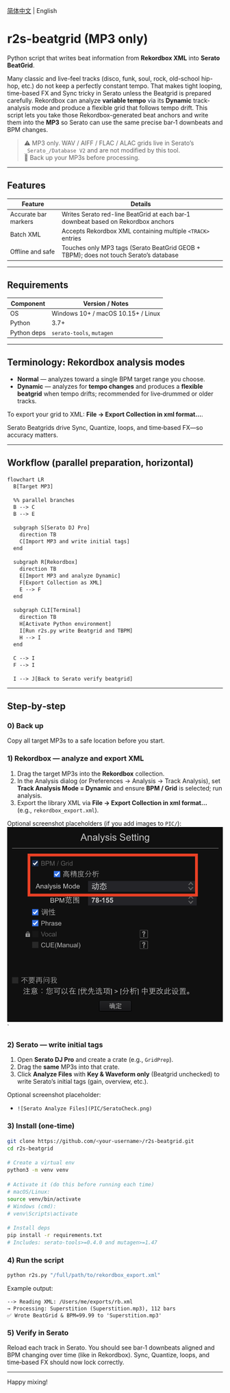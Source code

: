 [简体中文](README_zh.md) | English
# r2s-beatgrid (MP3 only)

Python script that writes beat information from **Rekordbox XML** into **Serato BeatGrid**.

Many classic and live-feel tracks (disco, funk, soul, rock, old-school hip-hop, etc.) do not keep a perfectly constant tempo. That makes tight looping, time-based FX and Sync tricky in Serato unless the Beatgrid is prepared carefully. Rekordbox can analyze **variable tempo** via its **Dynamic** track-analysis mode and produce a flexible grid that follows tempo drift. This script lets you take those Rekordbox-generated beat anchors and write them into the **MP3** so Serato can use the same precise bar‑1 downbeats and BPM changes.

> ⚠️ MP3 only. WAV / AIFF / FLAC / ALAC grids live in Serato’s `_Serato_/Database V2` and are not modified by this tool.  
> 🔄 Back up your MP3s before processing.

---

## Features
| Feature | Details |
|---|---|
| Accurate bar markers | Writes Serato red-line BeatGrid at each bar‑1 downbeat based on Rekordbox anchors |
| Batch XML | Accepts Rekordbox XML containing multiple `<TRACK>` entries |
| Offline and safe | Touches only MP3 tags (Serato BeatGrid GEOB + TBPM); does not touch Serato’s database |

---

## Requirements
| Component | Version / Notes |
|---|---|
| OS | Windows 10+ / macOS 10.15+ / Linux |
| Python | 3.7+ |
| Python deps | `serato-tools`, `mutagen` |

---

## Terminology: Rekordbox analysis modes
- **Normal** — analyzes toward a single BPM target range you choose.  
- **Dynamic** — analyzes for **tempo changes** and produces a **flexible beatgrid** when tempo drifts; recommended for live‑drummed or older tracks.

To export your grid to XML: **File → Export Collection in xml format…**.

Serato Beatgrids drive Sync, Quantize, loops, and time‑based FX—so accuracy matters.

---

## Workflow (parallel preparation, horizontal)

```mermaid
flowchart LR
  B[Target MP3]

  %% parallel branches
  B --> C
  B --> E

  subgraph S[Serato DJ Pro]
    direction TB
    C[Import MP3 and write initial tags]
  end

  subgraph R[Rekordbox]
    direction TB
    E[Import MP3 and analyze Dynamic]
    F[Export Collection as XML]
    E --> F
  end

  subgraph CLI[Terminal]
    direction TB
    H[Activate Python environment]
    I[Run r2s.py write Beatgrid and TBPM]
    H --> I
  end

  C --> I
  F --> I

  I --> J[Back to Serato verify beatgrid]
```

---

## Step‑by‑step

### 0) Back up
Copy all target MP3s to a safe location before you start.

### 1) Rekordbox — analyze and export XML
1. Drag the target MP3s into the **Rekordbox** collection.  
2. In the Analysis dialog (or Preferences → Analysis → Track Analysis), set **Track Analysis Mode = Dynamic** and ensure **BPM / Grid** is selected; run analysis.  
3. Export the library XML via **File → Export Collection in xml format…** (e.g., `rekordbox_export.xml`).

Optional screenshot placeholders (if you add images to `PIC/`):  
![Rekordbox analysis dialog](PIC/RekordboxCheck.png)`

### 2) Serato — write initial tags
1. Open **Serato DJ Pro** and create a crate (e.g., `GridPrep`).  
2. Drag the **same** MP3s into that crate.  
3. Click **Analyze Files** with **Key & Waveform only** (Beatgrid unchecked) to write Serato’s initial tags (gain, overview, etc.).

Optional screenshot placeholder:  
- `![Serato Analyze Files](PIC/SeratoCheck.png)`

### 3) Install (one‑time)
```bash
git clone https://github.com/<your-username>/r2s-beatgrid.git
cd r2s-beatgrid

# Create a virtual env
python3 -m venv venv

# Activate it (do this before running each time)
# macOS/Linux:
source venv/bin/activate
# Windows (cmd):
# venv\Scripts\activate

# Install deps
pip install -r requirements.txt
# Includes: serato-tools>=0.4.0 and mutagen>=1.47
```

### 4) Run the script
```bash
python r2s.py "/full/path/to/rekordbox_export.xml"
```

Example output:
```
--> Reading XML: /Users/me/exports/rb.xml
→ Processing: Superstition (Superstition.mp3), 112 bars
✅ Wrote BeatGrid & BPM=99.99 to 'Superstition.mp3'
```

### 5) Verify in Serato
Reload each track in Serato. You should see bar‑1 downbeats aligned and BPM changing over time (like in Rekordbox). Sync, Quantize, loops, and time‑based FX should now lock correctly.

---

Happy mixing!
